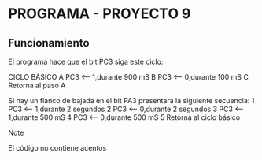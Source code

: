 # PROGRAMA - PROYECTO 9

## Funcionamiento

El programa hace que el bit PC3 siga este ciclo:

CICLO BÁSICO
A PC3 <-- 1,durante  900 mS
B PC3 <-- 0,durante  100 mS
C Retorna al paso A

Si hay un flanco de bajada en el bit PA3 presentará la siguiente secuencia:
1 PC3 <-- 1,durante 2 segundos
2 PC3 <-- 0,durante 2 segundos
3 PC3 <-- 1,durante 500 mS
4 PC3 <-- 0,durante 500 mS
5 Retorna al ciclo básico

> [!Note]
> El código no contiene acentos
